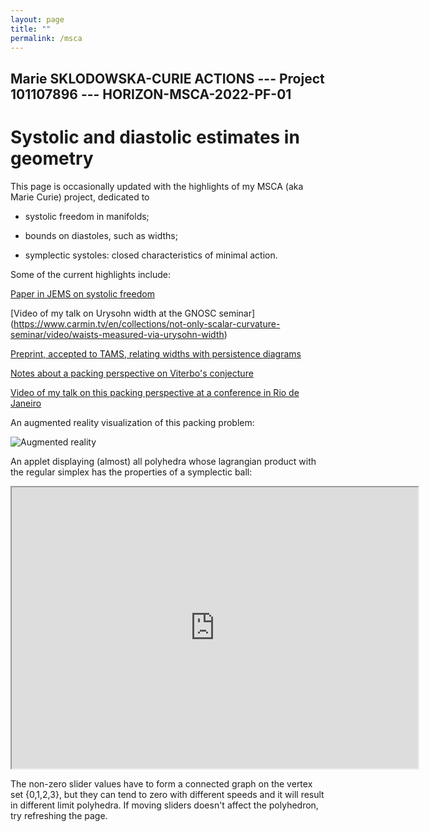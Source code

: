 ```yaml
---
layout: page
title: ""
permalink: /msca
---
```


## Marie SKLODOWSKA-CURIE ACTIONS --- Project 101107896 --- HORIZON-MSCA-2022-PF-01 

# Systolic and diastolic estimates in geometry

This page is occasionally updated with the highlights of my MSCA (aka Marie Curie) project, dedicated to

+ systolic freedom in manifolds;

+ bounds on diastoles, such as widths;

+ symplectic systoles: closed characteristics of minimal action.

Some of the current highlights include:

[Paper in JEMS on systolic freedom](https://ems.press/journals/jems/articles/14297929)

[Video of my talk on Urysohn width at the GNOSC seminar] (https://www.carmin.tv/en/collections/not-only-scalar-curvature-seminar/video/waists-measured-via-urysohn-width)

[Preprint, accepted to TAMS, relating widths with persistence diagrams](https://arxiv.org/abs/2403.13980)

[Notes about a packing perspective on Viterbo's conjecture]({{site.baseurl}}/files/viterbo.pdf)

[Video of my talk on this packing perspective at a conference in Rio de Janeiro](https://www.youtube.com/watch?v=5mIAkXNnqh4)

An augmented reality visualization of this packing problem:

<img src="{{site.baseurl}}/pics/billiard.gif" alt="Augmented reality" title="Augmented reality">

An applet displaying (almost) all polyhedra whose lagrangian product with the regular simplex has the properties of a symplectic ball: 

<iframe src="https://www.wolframcloud.com/obj/bcaf8cfd-210f-4c2d-8ec0-1512b9c6f9f5?_embed=iframe" width="650" height="450"></iframe>

The non-zero slider values have to form a connected graph on the vertex set {0,1,2,3}, but they can tend to zero with different speeds and it will result in different limit polyhedra. If moving sliders doesn't affect the polyhedron, try refreshing the page.

